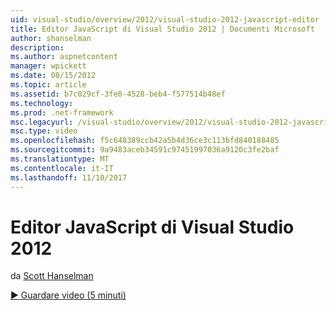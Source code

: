 ```yaml
---
uid: visual-studio/overview/2012/visual-studio-2012-javascript-editor
title: Editor JavaScript di Visual Studio 2012 | Documenti Microsoft
author: shanselman
description: 
ms.author: aspnetcontent
manager: wpickett
ms.date: 08/15/2012
ms.topic: article
ms.assetid: b7c029cf-3fe0-4528-beb4-f577514b48ef
ms.technology: 
ms.prod: .net-framework
msc.legacyurl: /visual-studio/overview/2012/visual-studio-2012-javascript-editor
msc.type: video
ms.openlocfilehash: f5c648389ccb42a5b4d36ce3c113bfd840188485
ms.sourcegitcommit: 9a9483aceb34591c97451997036a9120c3fe2baf
ms.translationtype: MT
ms.contentlocale: it-IT
ms.lasthandoff: 11/10/2017
---
```

<a name="visual-studio-2012-javascript-editor"></a>Editor JavaScript di Visual Studio 2012
====================
da [Scott Hanselman](https://github.com/shanselman)

[&#9654; Guardare video (5 minuti)](https://channel9.msdn.com/Blogs/ASP-NET-Site-Videos/visual-studio-2012-javascript-editor)
